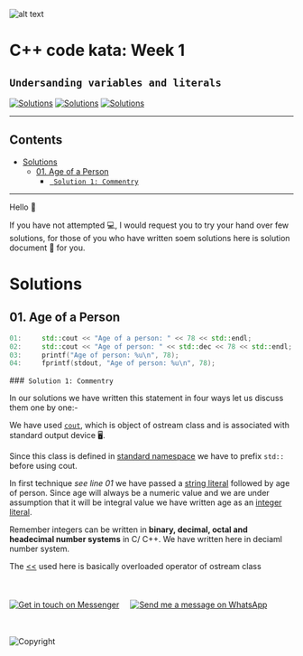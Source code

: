 ![alt text](http://programmingdays.com/img/62c218d0-fda7-4dd2-b49f-8628130c4c8f.png "programmingDays")

# C++ code kata: Week 1️
## **`Undersanding variables and literals`** 
[![Solutions](https://img.shields.io/badge/Language-C++17-informational.svg)](https://shields.io/)  [![Solutions](https://img.shields.io/badge/Compiler-G++7-important.svg)](https://shields.io/) 
[![Solutions](https://img.shields.io/badge/Track-Beginner-yellowgreen.svg)](https://shields.io/)

---

## Contents 
<!-- @import "[TOC]" {cmd="toc" depthFrom=1 depthTo=6 orderedList=false} -->

<!-- code_chunk_output -->


- [ Solutions  
](#solutions)
  - [ 01. Age of a Person
](#01-age-of-a-person)
    - [` Solution 1: Commentry`
](#solution-1-commentry)

<!-- /code_chunk_output -->

---
Hello &#x1F44B;

If you have not attempted 💻, I would request you to try your hand over few solutions, for those of you who have written soem solutions here is solution document &#x1F381; for you.


# Solutions  
## 01. Age of a Person

```CPP
01:     std::cout << "Age of a person: " << 78 << std::endl;
02:     std::cout << "Age of person: " << std::dec << 78 << std::endl;
03:     printf("Age of person: %u\n", 78);
04:     fprintf(stdout, "Age of person: %u\n", 78);
```

###` Solution 1: Commentry`

In our solutions we have written this statement in four ways let us discuss them one by one:-

We have used [`cout`](http://www.cplusplus.com/reference/iostream/cout/), which is object of ostream class and is associated with standard output device 🖥. 

Since this class is defined in [standard namespace](https://www.learncpp.com/cpp-tutorial/naming-conflicts-and-the-std-namespace/) we have to prefix `std::` before using cout. 

In first technique *see line 01* we have passed a [string literal](https://en.cppreference.com/w/cpp/language/string_literal) followed by age of person. Since age will always be a numeric value and we are under assumption that it will be integral value we have written age as an [integer literal](https://en.cppreference.com/w/cpp/language/integer_literal). 

Remember integers can be written in **binary, decimal, octal and headecimal number systems** in C/ C++. We have written here in deciaml number system. 

The [<<](http://www.cplusplus.com/reference/ostream/endl/) used here is basically overloaded operator of ostream class  
</br></br></br>
[![Get in touch on Messenger](https://img.shields.io/static/v1.svg?label=Ask&nbsp;a&nbsp;Question&message=❓&logo=messenger&style=social)](https://m.me/programmingdays) 
&nbsp;&nbsp;&nbsp;&nbsp;[![Send me a message on WhatsApp](https://img.shields.io/static/v1.svg?label=Ask&nbsp;a&nbsp;Question&message=❓&color=1ebea5&logo=whatsapp&logoColor=white&labelColor=1ebea5)](https://wa.me/919458176671?text=I%20have%20a%20question.) 

</br></br>
![Copyright](https://img.shields.io/static/v1.svg?label=C&nbsp;codekata%20©️%20&message=%202019%20programmingDays&labelColor=informational&color=033450) 


